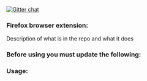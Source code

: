 [![Gitter chat](https://img.shields.io/badge/gitter-join%20chat-brightgreen.svg)](https://gitter.im/CiscoSecurity/Lobby "Gitter chat")

### Firefox browser extension:

Description of what is in the repo and what it does

### Before using you must update the following:

### Usage:
